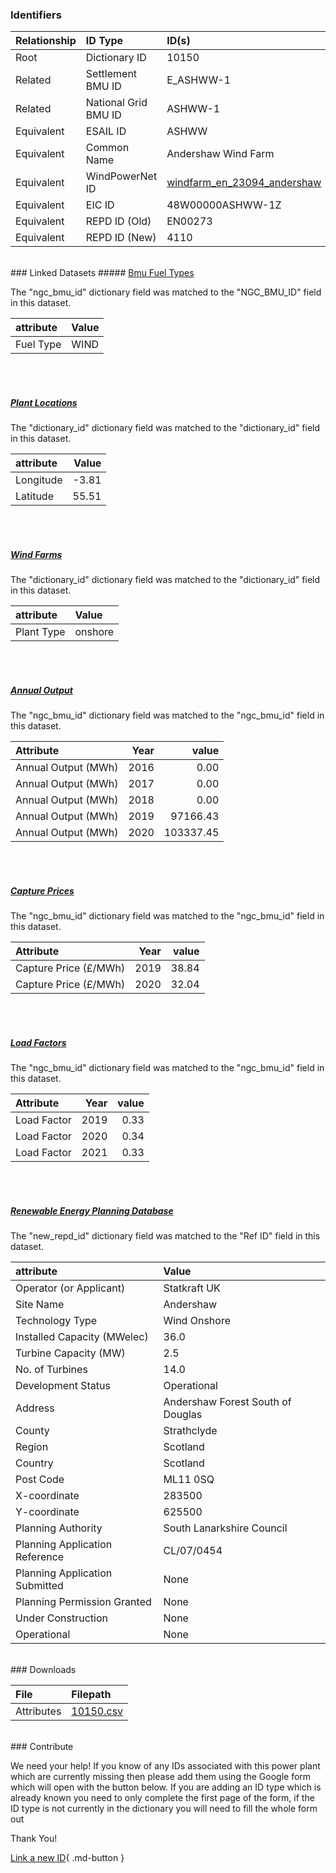 ### Identifiers

| Relationship   | ID Type              | ID(s)                                                                                       |
|:---------------|:---------------------|:--------------------------------------------------------------------------------------------|
| Root           | Dictionary ID        | 10150                                                                                       |
| Related        | Settlement BMU ID    | E_ASHWW-1                                                                                   |
| Related        | National Grid BMU ID | ASHWW-1                                                                                     |
| Equivalent     | ESAIL ID             | ASHWW                                                                                       |
| Equivalent     | Common Name          | Andershaw Wind Farm                                                                         |
| Equivalent     | WindPowerNet ID      | [windfarm_en_23094_andershaw](https://www.thewindpower.net/windfarm_en_23094_andershaw.php) |
| Equivalent     | EIC ID               | 48W00000ASHWW-1Z                                                                            |
| Equivalent     | REPD ID (Old)        | EN00273                                                                                     |
| Equivalent     | REPD ID (New)        | 4110                                                                                        |

<br>
### Linked Datasets
##### <a href="https://osuked.github.io/Power-Station-Dictionary/datasets/bmu-fuel-types">Bmu Fuel Types</a>



The "ngc_bmu_id" dictionary field was matched to the "NGC_BMU_ID" field in this dataset.

| attribute   | Value   |
|:------------|:--------|
| Fuel Type   | WIND    |

<br><br>
##### <a href="https://osuked.github.io/Power-Station-Dictionary/datasets/plant-locations">Plant Locations</a>



The "dictionary_id" dictionary field was matched to the "dictionary_id" field in this dataset.

| attribute   |   Value |
|:------------|--------:|
| Longitude   |   -3.81 |
| Latitude    |   55.51 |

<br><br>
##### <a href="https://osuked.github.io/Power-Station-Dictionary/datasets/wind-farms">Wind Farms</a>



The "dictionary_id" dictionary field was matched to the "dictionary_id" field in this dataset.

| attribute   | Value   |
|:------------|:--------|
| Plant Type  | onshore |

<br><br>
##### <a href="https://osuked.github.io/Power-Station-Dictionary/datasets/annual-output">Annual Output</a>



The "ngc_bmu_id" dictionary field was matched to the "ngc_bmu_id" field in this dataset.

| Attribute           |   Year |     value |
|:--------------------|-------:|----------:|
| Annual Output (MWh) |   2016 |      0.00 |
| Annual Output (MWh) |   2017 |      0.00 |
| Annual Output (MWh) |   2018 |      0.00 |
| Annual Output (MWh) |   2019 |  97166.43 |
| Annual Output (MWh) |   2020 | 103337.45 |

<br><br>
##### <a href="https://osuked.github.io/Power-Station-Dictionary/datasets/capture-prices">Capture Prices</a>



The "ngc_bmu_id" dictionary field was matched to the "ngc_bmu_id" field in this dataset.

| Attribute             |   Year |   value |
|:----------------------|-------:|--------:|
| Capture Price (£/MWh) |   2019 |   38.84 |
| Capture Price (£/MWh) |   2020 |   32.04 |

<br><br>
##### <a href="https://osuked.github.io/Power-Station-Dictionary/datasets/load-factors">Load Factors</a>



The "ngc_bmu_id" dictionary field was matched to the "ngc_bmu_id" field in this dataset.

| Attribute   |   Year |   value |
|:------------|-------:|--------:|
| Load Factor |   2019 |    0.33 |
| Load Factor |   2020 |    0.34 |
| Load Factor |   2021 |    0.33 |

<br><br>
##### <a href="https://osuked.github.io/Power-Station-Dictionary/datasets/renewable-energy-planning-database">Renewable Energy Planning Database</a>



The "new_repd_id" dictionary field was matched to the "Ref ID" field in this dataset.

| attribute                      | Value                             |
|:-------------------------------|:----------------------------------|
| Operator (or Applicant)        | Statkraft UK                      |
| Site Name                      | Andershaw                         |
| Technology Type                | Wind Onshore                      |
| Installed Capacity (MWelec)    | 36.0                              |
| Turbine Capacity (MW)          | 2.5                               |
| No. of Turbines                | 14.0                              |
| Development Status             | Operational                       |
| Address                        | Andershaw Forest South of Douglas |
| County                         | Strathclyde                       |
| Region                         | Scotland                          |
| Country                        | Scotland                          |
| Post Code                      | ML11 0SQ                          |
| X-coordinate                   | 283500                            |
| Y-coordinate                   | 625500                            |
| Planning Authority             | South Lanarkshire Council         |
| Planning Application Reference | CL/07/0454                        |
| Planning Application Submitted | None                              |
| Planning Permission Granted    | None                              |
| Under Construction             | None                              |
| Operational                    | None                              |


<br>
### Downloads


| File       | Filepath                                                                              |
|:-----------|:--------------------------------------------------------------------------------------|
| Attributes | [10150.csv](https://osuked.github.io/Power-Station-Dictionary/object_attrs/10150.csv) |


<br>
### Contribute

We need your help! If you know of any IDs associated with this power plant which are currently missing then please add them using the Google form which will open with the button below. If you are adding an ID type which is already known you need to only complete the first page of the form, if the ID type is not currently in the dictionary you will need to fill the whole form out

Thank You!

[Link a new ID](https://docs.google.com/forms/d/e/1FAIpQLSc5jRsQ7NgiLLXbwo9PUdwTQyuqbRwThltG56-o6NVSe7E_nw/viewform?usp=pp_url&entry.251912331=10150){ .md-button }